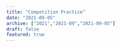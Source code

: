 ```yaml
---
title: "Competition Practice"
date: "2021-09-05"
archive: ["2021","2021-09","2021-09-05"]
draft: false 
featured: true
---
```


